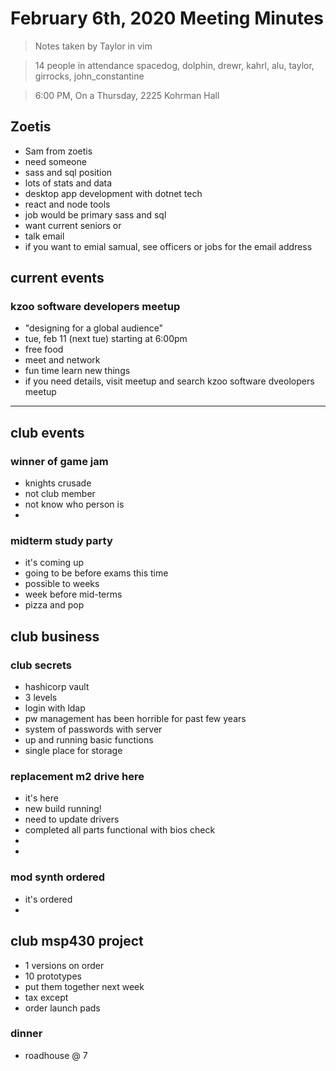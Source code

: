 # February 6th, 2020 Meeting Minutes
> Notes taken by Taylor in vim

> 14 people in attendance spacedog, dolphin, drewr, kahrl, alu, taylor, girrocks, john_constantine

> 6:00 PM, On a Thursday, 2225 Kohrman Hall

## Zoetis
- Sam from zoetis
- need someone
- sass and sql position
-  lots of stats and data
-  desktop app development with dotnet tech
-  react and node tools
-  job would be primary sass and sql
-  want current seniors or 
-  talk email
-  if you want to emial samual, see officers or jobs for the email address

## current events

### kzoo software developers meetup
- "designing for a global audience"
- tue, feb 11 (next tue) starting at 6:00pm
- free food
- meet and network 
- fun time learn new things
- if you need details, visit meetup and search kzoo software dveolopers meetup

---
## club events
### winner of game jam
- knights crusade
- not club member
- not know who person is
- 

### midterm study party
- it's coming up
- going to be before exams this time
- possible to weeks
- week before mid-terms
- pizza and pop

## club business

### club secrets
- hashicorp vault
- 3 levels
- login with ldap
- pw management has been horrible for past few years
- system of passwords with server
- up and running basic functions
-  single place for storage

### replacement m2 drive here
- it's here
- new build running!
- need to update drivers
- completed all parts functional with bios check
- 
- 

### mod synth ordered
- it's ordered
- 

## club msp430 project
- 1 versions on order
- 10 prototypes
-  put them together next week
-  tax except
-  order launch pads

### dinner
- roadhouse @ 7

